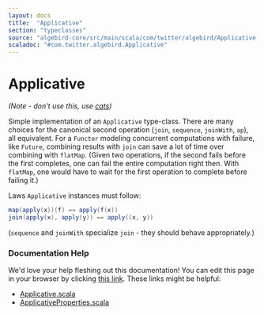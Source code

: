 ```yaml
---
layout: docs
title:  "Applicative"
section: "typeclasses"
source: "algebird-core/src/main/scala/com/twitter/algebird/Applicative.scala"
scaladoc: "#com.twitter.algebird.Applicative"
---
```


# Applicative

*(Note - don't use this, use [cats](https://github.com/typelevel/cats))*

Simple implementation of an `Applicative` type-class. There are many choices for the canonical second operation (`join`, `sequence`, `joinWith`, `ap`),
all equivalent. For a `Functor` modeling concurrent computations with failure, like `Future`, combining results with `join` can save a lot of time over combining with `flatMap`. (Given two operations, if the second fails before the first completes, one can fail the entire computation right then. With `flatMap`, one would have to wait for the first operation to complete before failing it.)

Laws `Applicative` instances must follow:

```scala
map(apply(x))(f) == apply(f(x))
join(apply(x), apply(y)) == apply((x, y))
```

(`sequence` and `joinWith` specialize `join` - they should behave appropriately.)

### Documentation Help

We'd love your help fleshing out this documentation! You can edit this page in your browser by clicking [this link](https://github.com/twitter/algebird/edit/develop/docs/src/main/tut/typeclasses/applicative.md). These links might be helpful:

- [Applicative.scala](https://github.com/twitter/algebird/blob/develop/algebird-core/src/main/scala/com/twitter/algebird/Applicative.scala)
- [ApplicativeProperties.scala](https://github.com/twitter/algebird/blob/develop/algebird-test/src/test/scala/com/twitter/algebird/ApplicativeProperties.scala)
